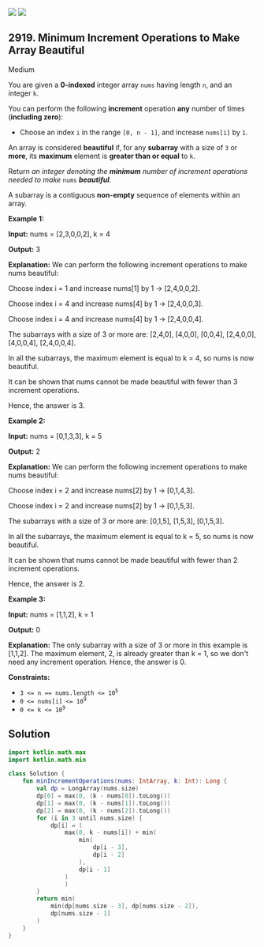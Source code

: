 [![](https://img.shields.io/github/stars/javadev/LeetCode-in-Kotlin?label=Stars&style=flat-square)](https://github.com/javadev/LeetCode-in-Kotlin)
[![](https://img.shields.io/github/forks/javadev/LeetCode-in-Kotlin?label=Fork%20me%20on%20GitHub%20&style=flat-square)](https://github.com/javadev/LeetCode-in-Kotlin/fork)

## 2919\. Minimum Increment Operations to Make Array Beautiful

Medium

You are given a **0-indexed** integer array `nums` having length `n`, and an integer `k`.

You can perform the following **increment** operation **any** number of times (**including zero**):

*   Choose an index `i` in the range `[0, n - 1]`, and increase `nums[i]` by `1`.

An array is considered **beautiful** if, for any **subarray** with a size of `3` or **more**, its **maximum** element is **greater than or equal** to `k`.

Return _an integer denoting the **minimum** number of increment operations needed to make_ `nums` _**beautiful**._

A subarray is a contiguous **non-empty** sequence of elements within an array.

**Example 1:**

**Input:** nums = [2,3,0,0,2], k = 4

**Output:** 3

**Explanation:** We can perform the following increment operations to make nums beautiful:

Choose index i = 1 and increase nums[1] by 1 -> [2,4,0,0,2].

Choose index i = 4 and increase nums[4] by 1 -> [2,4,0,0,3].

Choose index i = 4 and increase nums[4] by 1 -> [2,4,0,0,4].

The subarrays with a size of 3 or more are: [2,4,0], [4,0,0], [0,0,4], [2,4,0,0], [4,0,0,4], [2,4,0,0,4]. 

In all the subarrays, the maximum element is equal to k = 4, so nums is now beautiful. 

It can be shown that nums cannot be made beautiful with fewer than 3 increment operations.

Hence, the answer is 3.

**Example 2:**

**Input:** nums = [0,1,3,3], k = 5

**Output:** 2

**Explanation:** We can perform the following increment operations to make nums beautiful: 

Choose index i = 2 and increase nums[2] by 1 -> [0,1,4,3]. 

Choose index i = 2 and increase nums[2] by 1 -> [0,1,5,3]. 

The subarrays with a size of 3 or more are: [0,1,5], [1,5,3], [0,1,5,3]. 

In all the subarrays, the maximum element is equal to k = 5, so nums is now beautiful. 

It can be shown that nums cannot be made beautiful with fewer than 2 increment operations. 

Hence, the answer is 2.

**Example 3:**

**Input:** nums = [1,1,2], k = 1

**Output:** 0

**Explanation:** The only subarray with a size of 3 or more in this example is [1,1,2]. The maximum element, 2, is already greater than k = 1, so we don't need any increment operation. Hence, the answer is 0.

**Constraints:**

*   <code>3 <= n == nums.length <= 10<sup>5</sup></code>
*   <code>0 <= nums[i] <= 10<sup>9</sup></code>
*   <code>0 <= k <= 10<sup>9</sup></code>

## Solution

```kotlin
import kotlin.math.max
import kotlin.math.min

class Solution {
    fun minIncrementOperations(nums: IntArray, k: Int): Long {
        val dp = LongArray(nums.size)
        dp[0] = max(0, (k - nums[0]).toLong())
        dp[1] = max(0, (k - nums[1]).toLong())
        dp[2] = max(0, (k - nums[2]).toLong())
        for (i in 3 until nums.size) {
            dp[i] = (
                max(0, k - nums[i]) + min(
                    min(
                        dp[i - 3],
                        dp[i - 2]
                    ),
                    dp[i - 1]
                )
                )
        }
        return min(
            min(dp[nums.size - 3], dp[nums.size - 2]),
            dp[nums.size - 1]
        )
    }
}
```